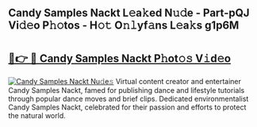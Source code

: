 ## Candy Samples Nackt L𝚎a𝚔ed N𝚞𝚍e - Part-pQJ Vi𝚍𝚎o P𝚑𝚘tos - H𝚘𝚝 O𝚗𝚕yf𝚊ns L𝚎a𝚔s g1p6M

# <h2><a href="http://kfe38ry.oniu.top/?m=Candy+Samples+Nackt">🔗👉 🔴 Candy Samples Nackt P𝚑ot𝚘𝚜 V𝚒d𝚎o</a></h2>

[![Candy Samples Nackt Nu𝚍e𝚜](https://i.imgur.com/0qMVB7G.gif)](http://kfe38ry.oniu.top/?m=Candy+Samples+Nackt)
Virtual content creator and entertainer Candy Samples Nackt, famed for publishing dance and lifestyle tutorials through popular dance moves and brief clips. Dedicated environmentalist Candy Samples Nackt, celebrated for their passion and efforts to protect the natural world.  
